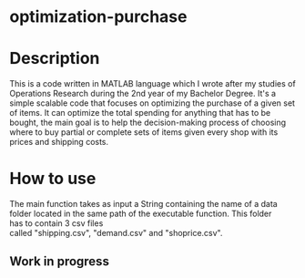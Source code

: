 # optimization-purchase
<h1>Description</h1>
This is a code written in MATLAB language which I wrote after my studies of Operations Research during the 2nd year of my Bachelor Degree. It's a simple scalable code that focuses on optimizing the purchase of a given set of items.
It can optimize the total spending for anything that has to be bought, the main goal is to help the decision-making process of choosing where to buy partial or complete sets of items given every shop with its prices and shipping costs.

<h1>How to use</h1>
The main function takes as input a String containing the name of a data folder located in the same path of the executable function. This folder <br>has to contain 3 csv files</br> called "shipping.csv", "demand.csv" and "shoprice.csv".

<h2>Work in progress</h2>
